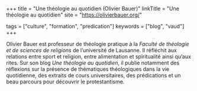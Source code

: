 +++
title = "Une théologie au quotidien (Olivier Bauer)"
linkTitle = "Une théologie au quotidien"
site = "https://olivierbauer.org/"

tags = ["culture", "formation", "predication"]
keywords = ["blog", "vaud"]
+++

Olivier Bauer est professeur de théologie pratique à la *Faculté de théologie et de sciences de religions* de l’université de Lausanne. Il réfléchit aux relations entre sport et religion, entre alimentation et spiritualité ainsi qu’aux rites. Sur son blog *Une théologie au quotidien*, il publie notamment des réflexions sur la présence de thématiques théologiques dans la vie quotidienne, des extraits de cours universitaires, des prédications et un beau parcours pour découvrir le protestantisme.
